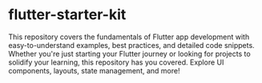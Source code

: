 # flutter-starter-kit
This repository covers the fundamentals of Flutter app development with easy-to-understand examples, best practices, and detailed code snippets.  Whether you're just starting your Flutter journey or looking for projects to solidify your learning, this repository has you covered. Explore UI components, layouts, state management, and more!
